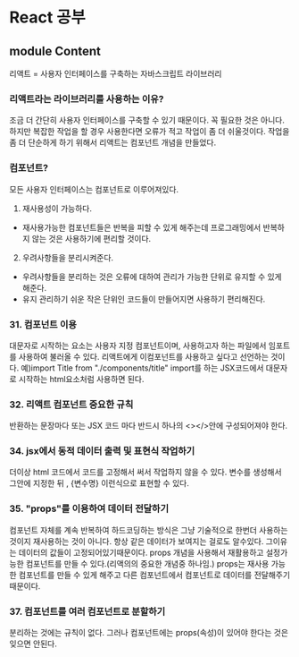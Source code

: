 # React 공부

## module Content

리액트 = 사용자 인터페이스를 구축하는 자바스크립트 라이브러리

### 리액트라는 라이브러리를 사용하는 이유?

조금 더 간단히 사용자 인터페이스를 구축할 수 있기 때문이다.
꼭 필요한 것은 아니다. 하지만 복잡한 작업을 할 경우 사용한다면 오류가 적고
작업이 좀 더 쉬울것이다. 작업을 좀 더 단순하게 하기 위해서 리액트는 컴포넌트 개념을 만들었다.

### 컴포넌트?

모든 사용자 인터페이스는 컴포넌트로 이루어져있다.

1. 재사용성이 가능하다.

- 재사용가능한 컴포넌트들은 반복을 피할 수 있게 해주는데 프로그래밍에서 반복하지 않는 것은 사용하기에 편리할 것이다.

2. 우려사항들을 분리시켜준다.

- 우려사항들을 분리하는 것은 오류에 대하여 관리가 가능한 단위로 유지할 수 있게 해준다.
- 유지 관리하기 쉬운 작은 단위인 코드들이 만들어지면 사용하기 편리해진다.

### 31. 컴포넌트 이용

대문자로 시작하는 요소는 사용자 지정 컴포넌트이며, 사용하고자 하는 파일에서 임포트를 사용하여 불러올 수 있다.
리액트에게 이컴포넌트를 사용하고 싶다고 선언하는 것이다.
예)import Title from "./components/title"
import를 하는 JSX코드에서 대문자로 시작하는 html요소처럼 사용하면 된다.

### 32. 리액트 컴포넌트 중요한 규칙

반환하는 문장마다 또는 JSX 코드 마다 반드시 하나의 <></>안에 구성되어져야 한다.

### 34. jsx에서 동적 데이터 출력 및 표현식 작업하기

더이상 html 코드에서 코드를 고정해서 써서 작업하지 않을 수 있다.
변수를 생성해서 그안에 지정한 뒤 , {변수명} 이런식으로 표현할 수 있다.

### 35. "props"를 이용하여 데이터 전달하기

컴포넌트 자체를 계속 반복하여 하드코딩하는 방식은 그냥 기술적으로 한번더 사용하는 것이지 재사용하는 것이 아니다. 항상 같은 데이터가 보여지는 걸로도 알수있다. 그이유는 데이터의 값들이 고정되어있기때문이다.
props 개념을 사용해서 재활용하고 설정가능한 컴포넌트를 만들 수 있다.(리액의의 중요한 개념중 하나임.)
props는 재사용 가능한 컴포넌트를 만들 수 있게 해주고 다른 컴포넌트에서 컴포넌트로 데이터를 전달해주기 때문이다.

### 37. 컴포넌트를 여러 컴포넌트로 분할하기

분리하는 것에는 규칙이 없다. 그러나 컴포넌트에는 props(속성)이 있어야 한다는 것은 잊으면 안된다.
